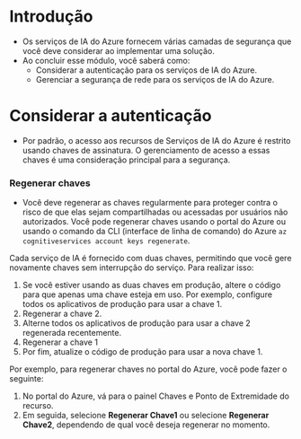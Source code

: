 # Introdução
- Os serviços de IA do Azure fornecem várias camadas de segurança que você deve considerar ao implementar uma solução.
- Ao concluir esse módulo, você saberá como:
	- Considerar a autenticação para os serviços de IA do Azure.
	- Gerenciar a segurança de rede para os serviços de IA do Azure.
# Considerar a autenticação
- Por padrão, o acesso aos recursos de Serviços de IA do Azure é restrito usando chaves de assinatura. O gerenciamento de acesso a essas chaves é uma consideração principal para a segurança.
### Regenerar chaves
- Você deve regenerar as chaves regularmente para proteger contra o risco de que elas sejam compartilhadas ou acessadas por usuários não autorizados. Você pode regenerar chaves usando o portal do Azure ou usando o comando da CLI (interface de linha de comando) do Azure `az cognitiveservices account keys regenerate`.

Cada serviço de IA é fornecido com duas chaves, permitindo que você gere novamente chaves sem interrupção do serviço. Para realizar isso:

1. Se você estiver usando as duas chaves em produção, altere o código para que apenas uma chave esteja em uso. Por exemplo, configure todos os aplicativos de produção para usar a chave 1.
2. Regenerar a chave 2.
3. Alterne todos os aplicativos de produção para usar a chave 2 regenerada recentemente.
4. Regenerar a chave 1
5. Por fim, atualize o código de produção para usar a nova chave 1.

Por exemplo, para regenerar chaves no portal do Azure, você pode fazer o seguinte:

1. No portal do Azure, vá para o painel Chaves e Ponto de Extremidade do recurso.
2. Em seguida, selecione **Regenerar Chave1** ou selecione **Regenerar Chave2**, dependendo de qual você deseja regenerar no momento.